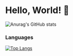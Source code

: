 # Hello, World! 👋

![Anurag's GitHub stats](https://github-readme-stats.vercel.app/api?username=TheConsoleLog&count_private=true&theme=radical)

### Languages
[![Top Langs](https://github-readme-stats.vercel.app/api/top-langs/?username=TheConsoleLog&layout=compact)](https://github.com/anuraghazra/github-readme-stats)

